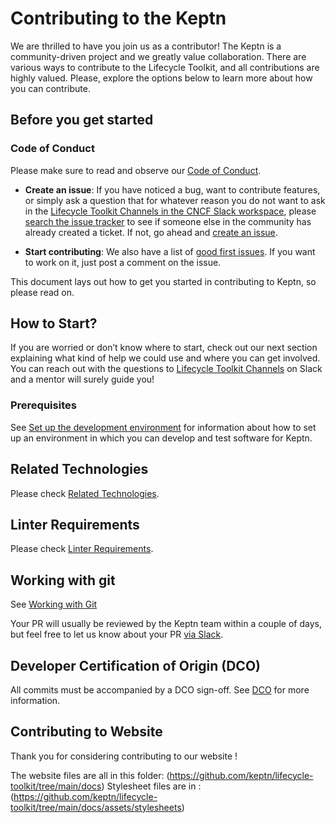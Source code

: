 # Contributing to the Keptn

We are thrilled to have you join us as a contributor!
The Keptn is a community-driven project and we
greatly value collaboration.
There are various ways to contribute to the Lifecycle Toolkit, and
all contributions are highly valued.
Please, explore the options below to learn more about how you can
contribute.

## Before you get started

### Code of Conduct

Please make sure to read and observe our
[Code of Conduct](https://github.com/keptn/.github/blob/main/CODE_OF_CONDUCT.md).

* **Create an issue**: If you have noticed a bug, want to contribute features,
or simply ask a question that for whatever reason you do not want to ask in the
[Lifecycle Toolkit Channels in the CNCF Slack workspace](https://cloud-native.slack.com/channels/keptn-lifecycle-toolkit-dev),
please [search the issue tracker](https://github.com/keptn/lifecycle-toolkit/issues?q=something)
to see if someone else in the community has already created a ticket.
If not, go ahead and [create an issue](https://github.com/keptn/lifecycle-toolkit/issues/new).

* **Start contributing**: We also have a list of
[good first issues](https://github.com/keptn/lifecycle-toolkit/issues?q=is%3Aopen+is%3Aissue+label%3A%22good+first+issue%22).
If you want to work on it, just post a comment on the issue.

This document lays out how to get you started in contributing to
Keptn, so please read on.

## How to Start?

If you are worried or don’t know where to start, check out our next section
explaining what kind of help we could use and where you can get involved.
You can reach out with the questions to
[Lifecycle Toolkit Channels](https://cloud-native.slack.com/channels/keptn-lifecycle-toolkit-dev)
on Slack and a mentor will surely guide you!

### Prerequisites

See
[Set up the development environment](https://keptn.sh/stable/docs/contribute/software/dev-environ/)
for information about how to set up an environment
in which you can develop and test software for Keptn.

## Related Technologies

Please check [Related Technologies](https://keptn.sh/stable/docs/contribute/general/technologies/).

## Linter Requirements

Please check [Linter Requirements](https://keptn.sh/stable/docs/contribute/docs/linter-requirements/).

## Working with git

See [Working with Git](https://keptn.sh/stable/docs/contribute/general/git/)

Your PR will usually be reviewed by the Keptn team within a
couple of days, but feel free to let us know about your PR
[via Slack](https://cloud-native.slack.com/channels/keptn-lifecycle-toolkit-dev).

## Developer Certification of Origin (DCO)

All commits must be accompanied by a DCO sign-off.
See
[DCO](https://keptn.sh/stable/docs/contribute/general/dco/)
for more information.

## Contributing to Website

Thank you for considering contributing to our website !

The website files are all in this folder: (https://github.com/keptn/lifecycle-toolkit/tree/main/docs)
Stylesheet files are in : (https://github.com/keptn/lifecycle-toolkit/tree/main/docs/assets/stylesheets)
